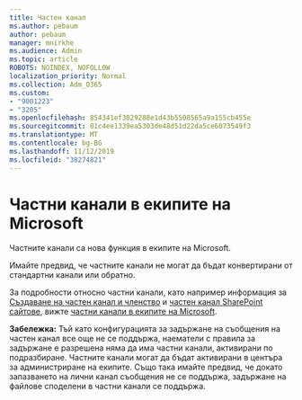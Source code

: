 ```yaml
---
title: Частен канал
ms.author: pebaum
author: pebaum
manager: mnirkhe
ms.audience: Admin
ms.topic: article
ROBOTS: NOINDEX, NOFOLLOW
localization_priority: Normal
ms.collection: Adm_O365
ms.custom:
- "9001223"
- "3205"
ms.openlocfilehash: 854341ef3029288e1d43b5508565a9a155cb455e
ms.sourcegitcommit: 01c4ee1339ea5303de48d51d22da5ce6073549f3
ms.translationtype: MT
ms.contentlocale: bg-BG
ms.lasthandoff: 11/12/2019
ms.locfileid: "38274821"
---
```

# <a name="private-channels-in-microsoft-teams"></a>Частни канали в екипите на Microsoft

Частните канали са нова функция в екипите на Microsoft. 

Имайте предвид, че частните канали не могат да бъдат конвертирани от стандартни канали или обратно.

За подробности относно частни канали, като например информация за [Създаване на частен канал и членство](https://docs.microsoft.com/MicrosoftTeams/private-channels#private-channel-creation-and-membership) и [частен канал SharePoint сайтове](https://docs.microsoft.com/MicrosoftTeams/private-channels#private-channel-sharepoint-sites), вижте [частни канали в екипите на Microsoft](https://docs.microsoft.com/en-us/MicrosoftTeams/private-channels). 

**Забележка:** Тъй като конфигурацията за задържане на съобщения на частен канал все още не се поддържа, наематели с правила за задържане е разрешена няма да има частни канали, активирани по подразбиране. Частните канали могат да бъдат активирани в центъра за администриране на екипите. Също така имайте предвид, че докато запазването на лични канал съобщения не се поддържа, задържане на файлове споделени в частни канали се поддържа.